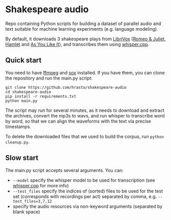 # Shakespeare audio

Repo containing Python scripts for building a dataset of parallel audio and text suitable for machine learning experiments (e.g. language modeling).

By default, it downloads 3 shakespeare plays from [LibriVox](https://librivox.org) ([Romeo & Juliet](https://librivox.org/romeo-and-juliet-version-4-by-william-shakespeare/), [Hamlet](https://librivox.org/hamlet-version-3-by-william-shakespeare/) and [As You Like It](https://librivox.org/as-you-like-it-version-3-by-william-shakespeare/)), and transcribes them using [whisper.cpp](https://github.com/ggerganov/whisper.cpp).

## Quick start

You need to have [ffmpeg](https://ffmpeg.org) and [sox](https://sourceforge.net/projects/sox/) installed.
If you have them, you can clone the repository and run the main.py script: 

```
git clone https://github.com/hrasto/shakespeare-audio
cd shakespeare-audio
pip install -r requirements.txt
python main.py
```

The script may run for several minutes, as it needs to download and extract the archives, convert the mp3s to wavs, and run whisper to transcribe word by word, so that we can align the waveforms with the text via precise timestamps.

To delete the downloaded files that we used to build the corpus, run `python cleanup.py`.

## Slow start

The main.py script accepts several arguments. You can: 

- `--model` specify the whisper model to be used for transcription (see [whisper.cpp](https://github.com/ggerganov/whisper.cpp/tree/master/models) for more info)
- `--test_files` specify the indices of (sorted) files to be used for the test set (corresponds with recordings per act) separated by comma, e.g. `--test_files=3,7,12`
- specify the audio resources via non-keyword arguments (separated by blank space)
